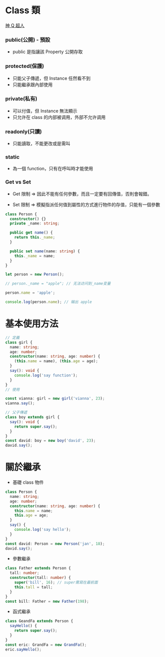 # Class 類

[神 Q 超人](https://medium.com/enjoy-life-enjoy-coding/typescript-%E5%BE%9E-ts-%E9%96%8B%E5%A7%8B%E5%AD%B8%E7%BF%92%E7%89%A9%E4%BB%B6%E5%B0%8E%E5%90%91-class-%E7%94%A8%E6%B3%95-20ade3ce26b8)

### public(公開) - 預設

- public 是指讓該 Property 公開存取

### protected(保護)

- 只能父子傳遞，但 Instance 任然看不到
- 只能繼承跟內部使用

### private(私有)

- 可以付值，但 Instance 無法顯示
- 只允许在 class 的内部被调用，外部不允许调用

### readonly(只讀)

- 只能讀取，不能更改或是需叫

### static

- 為一個 function，只有在呼叫時才能使用

### Get vs Set

- Get 限制 => 因此不能有任何參數，而且一定要有回傳值，否則會報錯。

- Set 限制 => 模擬指派任何值到屬性的方式進行物件的存值，只能有一個參數

```typescript
class Person {
  constructor() {}
  private _name: string;

  public get name() {
    return this._name;
  }

  public set name(name: string) {
    this._name = name;
  }
}

let person = new Person();

// person._name = "apple"; // 无法访问到_name变量

person.name = 'apple';

console.log(person.name); // 输出 apple
```

# 基本使用方法

```typescript
// 定義
class girl {
  name: string;
  age: number;
  constructor(name: string, age: number) {
    (this.name = name), (this.age = age);
  }
  say(): void {
    console.log('say function');
  }
}
// 使用

const vianna: girl = new girl('vianna', 23);
vianna.say();

// 父子傳遞
class boy extends girl {
  say(): void {
    return super.say();
  }
}
const david: boy = new boy('david', 23);
david.say();
```

# 關於繼承

- 基礎 class 物件

```typescript
class Person {
  name: string;
  age: number;
  constructor(name: string, age: number) {
    this.name = name;
    this.age = age;
  }
  say() {
    console.log('say hello');
  }
}
const david: Person = new Person('jan', 18);
david.say();
```

- 參數繼承

```typescript
class Father extends Person {
  tall: number;
  constructor(tall: number) {
    super('bill', 16); // super需寫在最前面
    this.tall = tall;
  }
}
const bill: Father = new Father(198);
```

- 函式繼承

```typescript
class GeandFa extends Person {
  sayHello() {
    return super.say();
  }
}
const eric: GrandFa = new GrandFa();
eric.sayHello();
```
